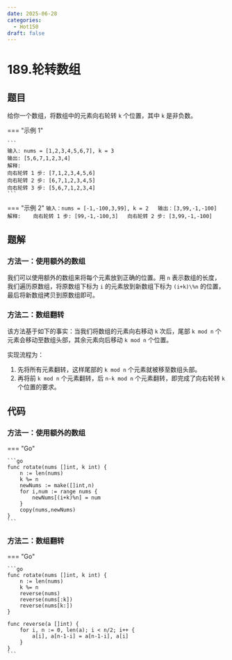 ```yaml
---
date: 2025-06-28
categories:
  - Hot150
draft: false
---
```


# 189.轮转数组

## 题目

给你一个数组，将数组中的元素向右轮转 `k` 个位置，其中 `k` 是非负数。


=== "示例 1"

    ```
    输入: nums = [1,2,3,4,5,6,7], k = 3          
    输出: [5,6,7,1,2,3,4]  
    解释:  
    向右轮转 1 步: [7,1,2,3,4,5,6]  
    向右轮转 2 步: [6,7,1,2,3,4,5]  
    向右轮转 3 步: [5,6,7,1,2,3,4]  
    ```

=== "示例 2"
    ```
    输入：nums = [-1,-100,3,99], k = 2  
    输出：[3,99,-1,-100]  
    解释:   
    向右轮转 1 步: [99,-1,-100,3]  
    向右轮转 2 步: [3,99,-1,-100] 
    ``` 

<!-- more -->

## 题解

### 方法一：使用额外的数组

我们可以使用额外的数组来将每个元素放到正确的位置。用 `n` 表示数组的长度，我们遍历原数组，将原数组下标为 `i` 的元素放到新数组下标为 `(i+k)\%n` 的位置，最后将新数组拷贝到原数组即可。

### 方法二：数组翻转

该方法基于如下的事实：当我们将数组的元素向右移动 `k` 次后，尾部 `k mod n` 个元素会移动至数组头部，其余元素向后移动 `k mod n` 个位置。

实现流程为：

1. 先将所有元素翻转，这样尾部的 `k mod n` 个元素就被移至数组头部。
2. 再将前 `k mod n` 个元素翻转，后 `n-k mod n` 个元素翻转，即完成了向右轮转 `k` 个位置的要求。

## 代码
### 方法一：使用额外的数组

=== "Go"

    ```go
    func rotate(nums []int, k int) {
        n := len(nums)
        k %= n
        newNums := make([]int,n)
        for i,num := range nums {
            newNums[(i+k)%n] = num
        }
        copy(nums,newNums)
    }
    ```

### 方法二：数组翻转

=== "Go"

    ```go
    func rotate(nums []int, k int) {
        n := len(nums)
        k %= n
        reverse(nums)
        reverse(nums[:k])
        reverse(nums[k:])
    }

    func reverse(a []int) {
        for i, n := 0, len(a); i < n/2; i++ {
            a[i], a[n-1-i] = a[n-1-i], a[i]
        }
    }
    ```
